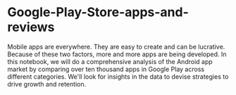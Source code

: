 # Google-Play-Store-apps-and-reviews
Mobile apps are everywhere. They are easy to create and can be lucrative. Because of these two factors, more and more apps are being developed. 
In this notebook, we will do a comprehensive analysis of the Android app market by comparing over ten thousand apps 
in Google Play across different categories.
We'll look for insights in the data to devise strategies to drive growth and retention.
